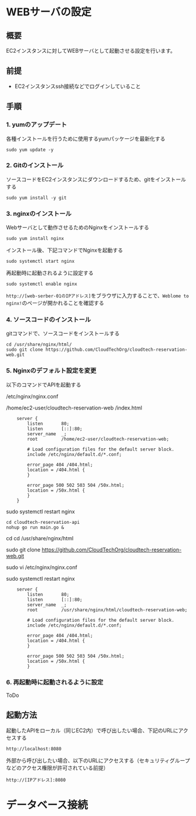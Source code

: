 # WEBサーバの設定
## 概要
EC2インスタンスに対してWEBサーバとして起動させる設定を行います。

## 前提
- EC2インスタンスssh接続などでログインしていること

## 手順

### 1. yumのアップデート
各種インストールを行うために使用するyumパッケージを最新化する
```shell
sudo yum update -y
```

### 2. Gitのインストール
ソースコードをEC2インスタンスにダウンロードするため、gitをインストールする
```shell
sudo yum install -y git
```

### 3. nginxのインストール
Webサーバとして動作させるためのNginxをインストールする
```shell
sudo yum install nginx
```

インストール後、下記コマンドでNginxを起動する
```shell
sudo systemctl start nginx
```

再起動時に起動されるように設定する
```
sudo systemctl enable nginx
```

`http://[web-serber-01のIPアドレス]`をブラウザに入力することで、`Weblome to nginx!`のページが開かれることを確認する

### 4. ソースコードのインストール
gitコマンドで、ソースコードをインストールする
```shell
cd /usr/share/nginx/html/
sudo git clone https://github.com/CloudTechOrg/cloudtech-reservation-web.git
```

### 5. Nginxのデフォルト設定を変更
以下のコマンドでAPIを起動する

/etc/nginx/nginx.conf

/home/ec2-user/cloudtech-reservation-web
/index.html

```
    server {
        listen       80;
        listen       [::]:80;
        server_name  _;
        root         /home/ec2-user/cloudtech-reservation-web;

        # Load configuration files for the default server block.
        include /etc/nginx/default.d/*.conf;

        error_page 404 /404.html;
        location = /404.html {
        }

        error_page 500 502 503 504 /50x.html;
        location = /50x.html {
        }
    }
```

sudo systemctl restart nginx

```shell
cd cloudtech-reservation-api
nohup go run main.go &
```


cd cd /usr/share/nginx/html

sudo git clone https://github.com/CloudTechOrg/cloudtech-reservation-web.git

sudo vi /etc/nginx/nginx.conf

sudo systemctl restart nginx

```
    server {
        listen       80;
        listen       [::]:80;
        server_name  _;
        root         /usr/share/nginx/html/cloudtech-reservation-web;

        # Load configuration files for the default server block.
        include /etc/nginx/default.d/*.conf;

        error_page 404 /404.html;
        location = /404.html {
        }

        error_page 500 502 503 504 /50x.html;
        location = /50x.html {
        }
```

### 6. 再起動時に起動されるように設定

ToDo

## 起動方法
起動したAPIをローカル（同じEC2内）で呼び出したい場合、下記のURLにアクセスする

```
http://localhost:8080
```

外部から呼び出したい場合、以下のURLにアクセスする（セキュリティグループなどのアクセス権限が許可されている前提）

```
http://[IPアドレス]:8080
```

# データベース接続
